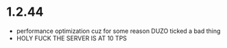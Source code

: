 # 1.2.44
- performance optimization cuz for some reason DUZO ticked a bad thing
- HOLY FUCK THE SERVER IS AT 10 TPS